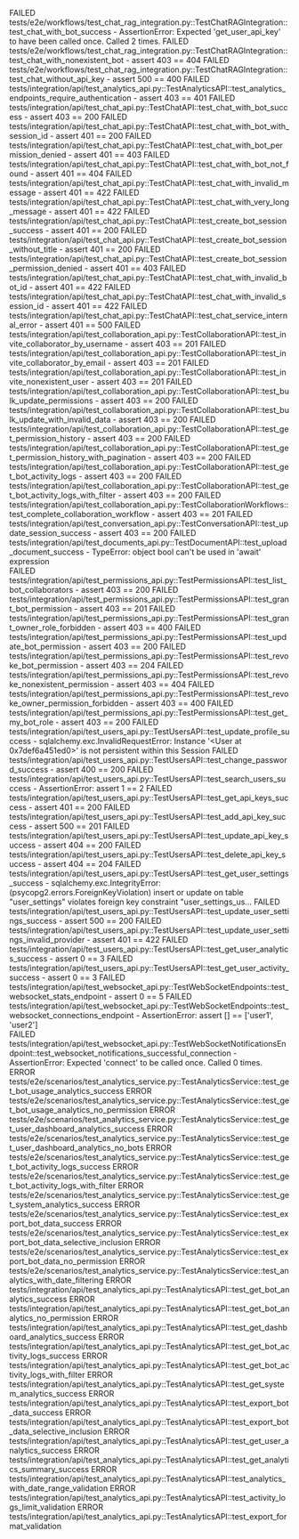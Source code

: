FAILED tests/e2e/workflows/test_chat_rag_integration.py::TestChatRAGIntegration::test_chat_with_bot_success - AssertionError: Expected 'get_user_api_key' to have been called once. Called 2 times.
FAILED tests/e2e/workflows/test_chat_rag_integration.py::TestChatRAGIntegration::test_chat_with_nonexistent_bot - assert 403 == 404
FAILED tests/e2e/workflows/test_chat_rag_integration.py::TestChatRAGIntegration::test_chat_without_api_key - assert 500 == 400
FAILED tests/integration/api/test_analytics_api.py::TestAnalyticsAPI::test_analytics_endpoints_require_authentication - assert 403 == 401
FAILED tests/integration/api/test_chat_api.py::TestChatAPI::test_chat_with_bot_success - assert 403 == 200
FAILED tests/integration/api/test_chat_api.py::TestChatAPI::test_chat_with_bot_with_session_id - assert 401 == 200
FAILED tests/integration/api/test_chat_api.py::TestChatAPI::test_chat_with_bot_permission_denied - assert 401 == 403
FAILED tests/integration/api/test_chat_api.py::TestChatAPI::test_chat_with_bot_not_found - assert 401 == 404
FAILED tests/integration/api/test_chat_api.py::TestChatAPI::test_chat_with_invalid_message - assert 401 == 422
FAILED tests/integration/api/test_chat_api.py::TestChatAPI::test_chat_with_very_long_message - assert 401 == 422
FAILED tests/integration/api/test_chat_api.py::TestChatAPI::test_create_bot_session_success - assert 401 == 200
FAILED tests/integration/api/test_chat_api.py::TestChatAPI::test_create_bot_session_without_title - assert 401 == 200
FAILED tests/integration/api/test_chat_api.py::TestChatAPI::test_create_bot_session_permission_denied - assert 401 == 403
FAILED tests/integration/api/test_chat_api.py::TestChatAPI::test_chat_with_invalid_bot_id - assert 401 == 422
FAILED tests/integration/api/test_chat_api.py::TestChatAPI::test_chat_with_invalid_session_id - assert 401 == 422
FAILED tests/integration/api/test_chat_api.py::TestChatAPI::test_chat_service_internal_error - assert 401 == 500
FAILED tests/integration/api/test_collaboration_api.py::TestCollaborationAPI::test_invite_collaborator_by_username - assert 403 == 201
FAILED tests/integration/api/test_collaboration_api.py::TestCollaborationAPI::test_invite_collaborator_by_email - assert 403 == 201
FAILED tests/integration/api/test_collaboration_api.py::TestCollaborationAPI::test_invite_nonexistent_user - assert 403 == 201
FAILED tests/integration/api/test_collaboration_api.py::TestCollaborationAPI::test_bulk_update_permissions - assert 403 == 200
FAILED tests/integration/api/test_collaboration_api.py::TestCollaborationAPI::test_bulk_update_with_invalid_data - assert 403 == 200
FAILED tests/integration/api/test_collaboration_api.py::TestCollaborationAPI::test_get_permission_history - assert 403 == 200
FAILED tests/integration/api/test_collaboration_api.py::TestCollaborationAPI::test_get_permission_history_with_pagination - assert 403 == 200
FAILED tests/integration/api/test_collaboration_api.py::TestCollaborationAPI::test_get_bot_activity_logs - assert 403 == 200
FAILED tests/integration/api/test_collaboration_api.py::TestCollaborationAPI::test_get_bot_activity_logs_with_filter - assert 403 == 200
FAILED tests/integration/api/test_collaboration_api.py::TestCollaborationWorkflows::test_complete_collaboration_workflow - assert 403 == 201
FAILED tests/integration/api/test_conversation_api.py::TestConversationAPI::test_update_session_success - assert 403 == 200
FAILED tests/integration/api/test_documents_api.py::TestDocumentAPI::test_upload_document_success - TypeError: object bool can't be used in 'await' expression       
FAILED tests/integration/api/test_permissions_api.py::TestPermissionsAPI::test_list_bot_collaborators - assert 403 == 200
FAILED tests/integration/api/test_permissions_api.py::TestPermissionsAPI::test_grant_bot_permission - assert 403 == 201
FAILED tests/integration/api/test_permissions_api.py::TestPermissionsAPI::test_grant_owner_role_forbidden - assert 403 == 400
FAILED tests/integration/api/test_permissions_api.py::TestPermissionsAPI::test_update_bot_permission - assert 403 == 200
FAILED tests/integration/api/test_permissions_api.py::TestPermissionsAPI::test_revoke_bot_permission - assert 403 == 204
FAILED tests/integration/api/test_permissions_api.py::TestPermissionsAPI::test_revoke_nonexistent_permission - assert 403 == 404
FAILED tests/integration/api/test_permissions_api.py::TestPermissionsAPI::test_revoke_owner_permission_forbidden - assert 403 == 400
FAILED tests/integration/api/test_permissions_api.py::TestPermissionsAPI::test_get_my_bot_role - assert 403 == 200
FAILED tests/integration/api/test_users_api.py::TestUsersAPI::test_update_profile_success - sqlalchemy.exc.InvalidRequestError: Instance '<User at 0x7def6a451ed0>' is not persistent within this Session
FAILED tests/integration/api/test_users_api.py::TestUsersAPI::test_change_password_success - assert 400 == 200
FAILED tests/integration/api/test_users_api.py::TestUsersAPI::test_search_users_success - AssertionError: assert 1 == 2
FAILED tests/integration/api/test_users_api.py::TestUsersAPI::test_get_api_keys_success - assert 401 == 200
FAILED tests/integration/api/test_users_api.py::TestUsersAPI::test_add_api_key_success - assert 500 == 201
FAILED tests/integration/api/test_users_api.py::TestUsersAPI::test_update_api_key_success - assert 404 == 200
FAILED tests/integration/api/test_users_api.py::TestUsersAPI::test_delete_api_key_success - assert 404 == 204
FAILED tests/integration/api/test_users_api.py::TestUsersAPI::test_get_user_settings_success - sqlalchemy.exc.IntegrityError: (psycopg2.errors.ForeignKeyViolation) insert or update on table "user_settings" violates foreign key constraint "user_settings_us...
FAILED tests/integration/api/test_users_api.py::TestUsersAPI::test_update_user_settings_success - assert 500 == 200
FAILED tests/integration/api/test_users_api.py::TestUsersAPI::test_update_user_settings_invalid_provider - assert 401 == 422
FAILED tests/integration/api/test_users_api.py::TestUsersAPI::test_get_user_analytics_success - assert 0 == 3
FAILED tests/integration/api/test_users_api.py::TestUsersAPI::test_get_user_activity_success - assert 0 == 3
FAILED tests/integration/api/test_websocket_api.py::TestWebSocketEndpoints::test_websocket_stats_endpoint - assert 0 == 5
FAILED tests/integration/api/test_websocket_api.py::TestWebSocketEndpoints::test_websocket_connections_endpoint - AssertionError: assert [] == ['user1', 'user2']    
FAILED tests/integration/api/test_websocket_api.py::TestWebSocketNotificationsEndpoint::test_websocket_notifications_successful_connection - AssertionError: Expected 'connect' to be called once. Called 0 times.
ERROR tests/e2e/scenarios/test_analytics_service.py::TestAnalyticsService::test_get_bot_usage_analytics_success
ERROR tests/e2e/scenarios/test_analytics_service.py::TestAnalyticsService::test_get_bot_usage_analytics_no_permission
ERROR tests/e2e/scenarios/test_analytics_service.py::TestAnalyticsService::test_get_user_dashboard_analytics_success
ERROR tests/e2e/scenarios/test_analytics_service.py::TestAnalyticsService::test_get_user_dashboard_analytics_no_bots
ERROR tests/e2e/scenarios/test_analytics_service.py::TestAnalyticsService::test_get_bot_activity_logs_success
ERROR tests/e2e/scenarios/test_analytics_service.py::TestAnalyticsService::test_get_bot_activity_logs_with_filter
ERROR tests/e2e/scenarios/test_analytics_service.py::TestAnalyticsService::test_get_system_analytics_success
ERROR tests/e2e/scenarios/test_analytics_service.py::TestAnalyticsService::test_export_bot_data_success
ERROR tests/e2e/scenarios/test_analytics_service.py::TestAnalyticsService::test_export_bot_data_selective_inclusion
ERROR tests/e2e/scenarios/test_analytics_service.py::TestAnalyticsService::test_export_bot_data_no_permission
ERROR tests/e2e/scenarios/test_analytics_service.py::TestAnalyticsService::test_analytics_with_date_filtering
ERROR tests/integration/api/test_analytics_api.py::TestAnalyticsAPI::test_get_bot_analytics_success
ERROR tests/integration/api/test_analytics_api.py::TestAnalyticsAPI::test_get_bot_analytics_no_permission
ERROR tests/integration/api/test_analytics_api.py::TestAnalyticsAPI::test_get_dashboard_analytics_success
ERROR tests/integration/api/test_analytics_api.py::TestAnalyticsAPI::test_get_bot_activity_logs_success
ERROR tests/integration/api/test_analytics_api.py::TestAnalyticsAPI::test_get_bot_activity_logs_with_filter
ERROR tests/integration/api/test_analytics_api.py::TestAnalyticsAPI::test_get_system_analytics_success
ERROR tests/integration/api/test_analytics_api.py::TestAnalyticsAPI::test_export_bot_data_success
ERROR tests/integration/api/test_analytics_api.py::TestAnalyticsAPI::test_export_bot_data_selective_inclusion
ERROR tests/integration/api/test_analytics_api.py::TestAnalyticsAPI::test_get_user_analytics_success
ERROR tests/integration/api/test_analytics_api.py::TestAnalyticsAPI::test_get_analytics_summary_success
ERROR tests/integration/api/test_analytics_api.py::TestAnalyticsAPI::test_analytics_with_date_range_validation
ERROR tests/integration/api/test_analytics_api.py::TestAnalyticsAPI::test_activity_logs_limit_validation
ERROR tests/integration/api/test_analytics_api.py::TestAnalyticsAPI::test_export_format_validation
